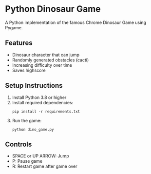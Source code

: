 # Python Dinosaur Game

A Python implementation of the famous Chrome Dinosaur Game using Pygame.

## Features
- Dinosaur character that can jump
- Randomly generated obstacles (cacti)
- Increasing difficulty over time
- Saves highscore

## Setup Instructions
1. Install Python 3.8 or higher
2. Install required dependencies:
   ```
   pip install -r requirements.txt
   ```
3. Run the game:
   ```
   python dino_game.py
   ```

## Controls
- SPACE or UP ARROW: Jump
- P: Pause game
- R: Restart game after game over
